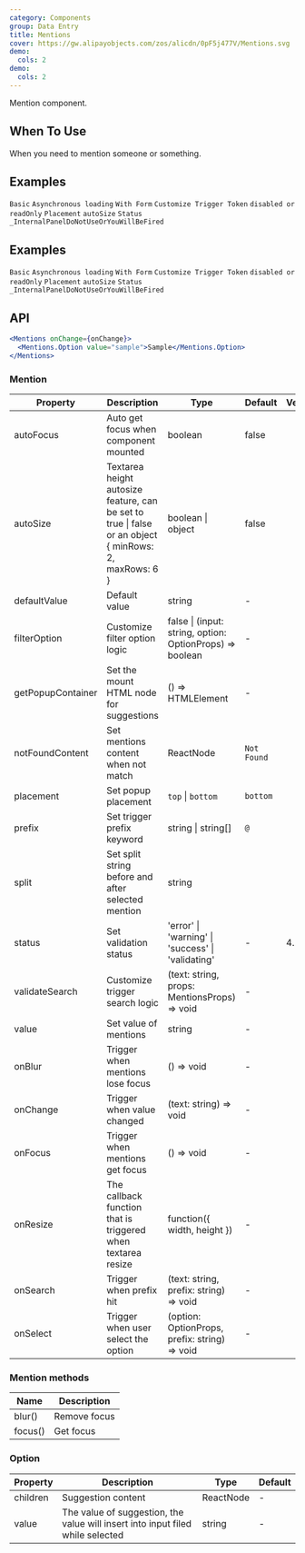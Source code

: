 ```yaml
---
category: Components
group: Data Entry
title: Mentions
cover: https://gw.alipayobjects.com/zos/alicdn/0pF5j477V/Mentions.svg
demo:
  cols: 2
demo:
  cols: 2
---
```


Mention component.

## When To Use

When you need to mention someone or something.

## Examples

<code src="./demo/basic.tsx">Basic</code>
<code src="./demo/async.tsx">Asynchronous loading</code>
<code src="./demo/form.tsx">With Form</code>
<code src="./demo/prefix.tsx">Customize Trigger Token</code>
<code src="./demo/readonly.tsx">disabled or readOnly</code>
<code src="./demo/placement.tsx">Placement</code>
<code src="./demo/autoSize.tsx">autoSize</code>
<code src="./demo/status.tsx">Status</code>
<code src="./demo/render-panel.tsx">\_InternalPanelDoNotUseOrYouWillBeFired</code>

## Examples

<code src="./demo/basic.tsx">Basic</code>
<code src="./demo/async.tsx">Asynchronous loading</code>
<code src="./demo/form.tsx">With Form</code>
<code src="./demo/prefix.tsx">Customize Trigger Token</code>
<code src="./demo/readonly.tsx">disabled or readOnly</code>
<code src="./demo/placement.tsx">Placement</code>
<code src="./demo/autoSize.tsx">autoSize</code>
<code src="./demo/status.tsx">Status</code>
<code src="./demo/render-panel.tsx">\_InternalPanelDoNotUseOrYouWillBeFired</code>

## API

```jsx
<Mentions onChange={onChange}>
  <Mentions.Option value="sample">Sample</Mentions.Option>
</Mentions>
```

### Mention

| Property          | Description                                                                                           | Type                                                     | Default     | Version |
| ----------------- | ----------------------------------------------------------------------------------------------------- | -------------------------------------------------------- | ----------- | ------- |
| autoFocus         | Auto get focus when component mounted                                                                 | boolean                                                  | false       |         |
| autoSize          | Textarea height autosize feature, can be set to true \| false or an object { minRows: 2, maxRows: 6 } | boolean \| object                                        | false       |         |
| defaultValue      | Default value                                                                                         | string                                                   | -           |         |
| filterOption      | Customize filter option logic                                                                         | false \| (input: string, option: OptionProps) => boolean | -           |         |
| getPopupContainer | Set the mount HTML node for suggestions                                                               | () => HTMLElement                                        | -           |         |
| notFoundContent   | Set mentions content when not match                                                                   | ReactNode                                                | `Not Found` |         |
| placement         | Set popup placement                                                                                   | `top` \| `bottom`                                        | `bottom`    |         |
| prefix            | Set trigger prefix keyword                                                                            | string \| string\[]                                      | `@`         |         |
| split             | Set split string before and after selected mention                                                    | string                                                   | ` `         |         |
| status            | Set validation status                                                                                 | 'error' \| 'warning' \| 'success' \| 'validating'        | -           | 4.19.0  |
| validateSearch    | Customize trigger search logic                                                                        | (text: string, props: MentionsProps) => void             | -           |         |
| value             | Set value of mentions                                                                                 | string                                                   | -           |         |
| onBlur            | Trigger when mentions lose focus                                                                      | () => void                                               | -           |         |
| onChange          | Trigger when value changed                                                                            | (text: string) => void                                   | -           |         |
| onFocus           | Trigger when mentions get focus                                                                       | () => void                                               | -           |         |
| onResize          | The callback function that is triggered when textarea resize                                          | function({ width, height })                              | -           |         |
| onSearch          | Trigger when prefix hit                                                                               | (text: string, prefix: string) => void                   | -           |         |
| onSelect          | Trigger when user select the option                                                                   | (option: OptionProps, prefix: string) => void            | -           |         |

### Mention methods

| Name    | Description  |
| ------- | ------------ |
| blur()  | Remove focus |
| focus() | Get focus    |

### Option

| Property | Description                                                                    | Type      | Default |
| -------- | ------------------------------------------------------------------------------ | --------- | ------- |
| children | Suggestion content                                                             | ReactNode | -       |
| value    | The value of suggestion, the value will insert into input filed while selected | string    | -       |
